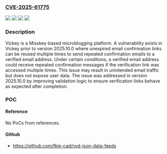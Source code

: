 ### [CVE-2025-61775](https://cve.mitre.org/cgi-bin/cvename.cgi?name=CVE-2025-61775)
![](https://img.shields.io/static/v1?label=Product&message=Vickey&color=blue)
![](https://img.shields.io/static/v1?label=Version&message=%3C%202025.10.0%20&color=brightgreen)
![](https://img.shields.io/static/v1?label=Vulnerability&message=CWE-613%3A%20Insufficient%20Session%20Expiration&color=brightgreen)
![](https://img.shields.io/static/v1?label=Vulnerability&message=CWE-770%3A%20Allocation%20of%20Resources%20Without%20Limits%20or%20Throttling&color=brightgreen)

### Description

Vickey is a Misskey-based microblogging platform. A vulnerability exists in Vickey prior to version 2025.10.0 where unexpired email confirmation links can be reused multiple times to send repeated confirmation emails to a verified email address. Under certain conditions, a verified email address could receive repeated confirmation messages if the verification link was accessed multiple times. This issue may result in unintended email traffic but does not expose user data. The issue was addressed in version 2025.10.0 by improving validation logic to ensure verification links behave as expected after completion.

### POC

#### Reference
No PoCs from references.

#### Github
- https://github.com/fkie-cad/nvd-json-data-feeds

